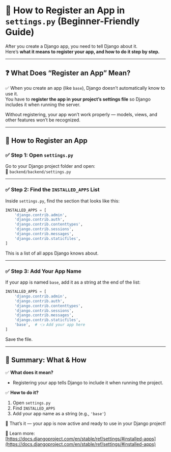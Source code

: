 # 📝 How to Register an App in `settings.py` (Beginner-Friendly Guide)

After you create a Django app, you need to tell Django about it.  
Here’s **what it means to register your app, and how to do it step by step.**

---

## ❓ What Does “Register an App” Mean?

✅ When you create an app (like `base`), Django doesn’t automatically know to use it.  
You have to **register the app in your project’s settings file** so Django includes it when running the server.

Without registering, your app won’t work properly — models, views, and other features won’t be recognized.

---

## 🔷 How to Register an App

### ✅ Step 1: Open `settings.py`

Go to your Django project folder and open:  
📄 `backend/backend/settings.py`

---

### ✅ Step 2: Find the `INSTALLED_APPS` List

Inside `settings.py`, find the section that looks like this:

```python
INSTALLED_APPS = [
    'django.contrib.admin',
    'django.contrib.auth',
    'django.contrib.contenttypes',
    'django.contrib.sessions',
    'django.contrib.messages',
    'django.contrib.staticfiles',
]
```

This is a list of all apps Django knows about.

---

### ✅ Step 3: Add Your App Name

If your app is named `base`, add it as a string at the end of the list:

```python
INSTALLED_APPS = [
    'django.contrib.admin',
    'django.contrib.auth',
    'django.contrib.contenttypes',
    'django.contrib.sessions',
    'django.contrib.messages',
    'django.contrib.staticfiles',
    'base',  # 👈 Add your app here
]
```

Save the file.

---

## 🏁 Summary: What & How

✅ **What does it mean?**  
- Registering your app tells Django to include it when running the project.

✅ **How to do it?**
1. Open `settings.py`
2. Find `INSTALLED_APPS`
3. Add your app name as a string (e.g., `'base'`)

🎉 That’s it — your app is now active and ready to use in your Django project!

🔗 Learn more: [https://docs.djangoproject.com/en/stable/ref/settings/#installed-apps](https://docs.djangoproject.com/en/stable/ref/settings/#installed-apps)
